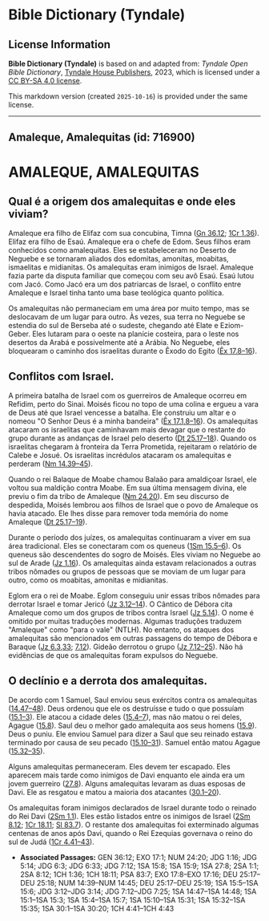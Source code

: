 # Bible Dictionary (Tyndale)

## License Information

**Bible Dictionary (Tyndale)** is based on and adapted from: _Tyndale Open Bible Dictionary_, [Tyndale House Publishers](https://tyndaleopenresources.com/), 2023, which is licensed under a [CC BY-SA 4.0 license](https://creativecommons.org/licenses/by-sa/4.0/legalcode.en).

This markdown version (created `2025-10-16`) is provided under the same license.



--------------------------------

## Amaleque, Amalequitas (id: 716900)

AMALEQUE, AMALEQUITAS
=====================

Qual é a origem dos amalequitas e onde eles viviam?
---------------------------------------------------

Amaleque era filho de Elifaz com sua concubina, Timna ([Gn 36\.12](https://ref.ly/Gen36:12); [1Cr 1\.36](https://ref.ly/1Chr1:36)). Elifaz era filho de Esaú. Amaleque era o chefe de Edom. Seus filhos eram conhecidos como amalequitas. Eles se estabeleceram no Deserto de Neguebe e se tornaram aliados dos edomitas, amonitas, moabitas, ismaelitas e midianitas. Os amalequitas eram inimigos de Israel. Amaleque fazia parte da disputa familiar que começou com seu avô Esaú. Esaú lutou com Jacó. Como Jacó era um dos patriarcas de Israel, o conflito entre Amaleque e Israel tinha tanto uma base teológica quanto política.

Os amalequitas não permaneciam em uma área por muito tempo, mas se deslocavam de um lugar para outro. Às vezes, sua terra no Neguebe se estendia do sul de Berseba até o sudeste, chegando até Elate e Eziom\-Geber. Eles lutaram para o oeste na planície costeira, para o leste nos desertos da Arabá e possivelmente até a Arábia. No Neguebe, eles bloquearam o caminho dos israelitas durante o Êxodo do Egito ([Êx 17\.8–16](https://ref.ly/Exod17:8-Exod17:16)).

Conflitos com Israel.
---------------------

A primeira batalha de Israel com os guerreiros de Amaleque ocorreu em Refidim, perto do Sinai. Moisés ficou no topo de uma colina e ergueu a vara de Deus até que Israel vencesse a batalha. Ele construiu um altar e o nomeou "O Senhor Deus é a minha bandeira" ([Êx 17\.1,8–16](https://ref.ly/Exod17:1,Exod17:8-Exod17:16)). Os amalequitas atacaram os israelitas que caminhavam mais devagar que o restante do grupo durante as andanças de Israel pelo deserto ([Dt 25\.17–18](https://ref.ly/Deut25:17-Deut25:18)). Quando os israelitas chegaram à fronteira da Terra Prometida, rejeitaram o relatório de Calebe e Josué. Os israelitas incrédulos atacaram os amalequitas e perderam ([Nm 14\.39–45](https://ref.ly/Num14:39-Num14:45)).

Quando o rei Balaque de Moabe chamou Balaão para amaldiçoar Israel, ele voltou sua maldição contra Moabe. Em sua última mensagem divina, ele previu o fim da tribo de Amaleque ([Nm 24\.20](https://ref.ly/Num24:20)). Em seu discurso de despedida, Moisés lembrou aos filhos de Israel que o povo de Amaleque os havia atacado. Ele lhes disse para remover toda memória do nome Amaleque ([Dt 25\.17–19](https://ref.ly/Deut25:17-Deut25:19)).

Durante o período dos juízes, os amalequitas continuaram a viver em sua área tradicional. Eles se conectaram com os queneus ([1Sm 15\.5–6](https://ref.ly/1Sam15:5-1Sam15:6)). Os queneus são descendentes do sogro de Moisés. Eles viviam no Neguebe ao sul de Arade ([Jz 1\.16](https://ref.ly/Judg1:16)). Os amalequitas ainda estavam relacionados a outras tribos nômades ou grupos de pessoas que se moviam de um lugar para outro, como os moabitas, amonitas e midianitas.

Eglom era o rei de Moabe. Eglom conseguiu unir essas tribos nômades para derrotar Israel e tomar Jericó ([Jz 3\.12–14](https://ref.ly/Judg3:12-Judg3:14)). O Cântico de Débora cita Amaleque como um dos grupos de tribos contra Israel ([Jz 5\.14](https://ref.ly/Judg5:14)). O nome é omitido por muitas traduções modernas. Algumas traduções traduzem "Amaleque" como "para o vale" (NTLH). No entanto, os ataques dos amalequitas são mencionados em outras passagens do tempo de Débora e Baraque ([Jz 6\.3,33](https://ref.ly/Judg6:3,Judg6:33); [7\.12](https://ref.ly/Judg7:12)). Gideão derrotou o grupo ([Jz 7\.12–25](https://ref.ly/Judg7:12-Judg7:25)). Não há evidências de que os amalequitas foram expulsos do Neguebe.

O declínio e a derrota dos amalequitas.
---------------------------------------

De acordo com 1 Samuel, Saul enviou seus exércitos contra os amalequitas ([14\.47–48](https://ref.ly/1Sam14:47-1Sam14:48)). Deus ordenou que ele os destruísse e tudo o que possuíam ([15\.1–3](https://ref.ly/1Sam15:1-1Sam15:3)). Ele atacou a cidade deles ([15\.4–7](https://ref.ly/1Sam15:4-1Sam15:7)), mas não matou o rei deles, Agague ([15\.8](https://ref.ly/1Sam15:8)). Saul deu o melhor gado amalequita aos seus homens ([15\.9](https://ref.ly/1Sam15:9)). Deus o puniu. Ele enviou Samuel para dizer a Saul que seu reinado estava terminado por causa de seu pecado ([15\.10–31](https://ref.ly/1Sam15:10-1Sam15:31)). Samuel então matou Agague ([15\.32–35](https://ref.ly/1Sam15:32-1Sam15:35)).

Alguns amalequitas permaneceram. Eles devem ter escapado. Eles aparecem mais tarde como inimigos de Davi enquanto ele ainda era um jovem guerreiro ([27\.8](https://ref.ly/1Sam27:8)). Alguns amalequitas levaram as duas esposas de Davi. Ele as resgatou e matou a maioria dos atacantes ([30\.1–20](https://ref.ly/1Sam30:1-1Sam30:20)).

Os amalequitas foram inimigos declarados de Israel durante todo o reinado do Rei Davi ([2Sm 1\.1](https://ref.ly/2Sam1:1)). Eles estão listados entre os inimigos de Israel ([2Sm 8\.12](https://ref.ly/2Sam8:12); [1Cr 18\.11](https://ref.ly/1Chr18:11); [Sl 83\.7](https://ref.ly/Ps83:7)). O restante dos amalequitas foi exterminado algumas centenas de anos após Davi, quando o Rei Ezequias governava o reino do sul de Judá ([1Cr 4\.41–43](https://ref.ly/1Chr4:41-1Chr4:43)).

* **Associated Passages:** GEN 36:12; EXO 17:1; NUM 24:20; JDG 1:16; JDG 5:14; JDG 6:3; JDG 6:33; JDG 7:12; 1SA 15:8; 1SA 15:9; 1SA 27:8; 2SA 1:1; 2SA 8:12; 1CH 1:36; 1CH 18:11; PSA 83:7; EXO 17:8–EXO 17:16; DEU 25:17–DEU 25:18; NUM 14:39–NUM 14:45; DEU 25:17–DEU 25:19; 1SA 15:5–1SA 15:6; JDG 3:12–JDG 3:14; JDG 7:12–JDG 7:25; 1SA 14:47–1SA 14:48; 1SA 15:1–1SA 15:3; 1SA 15:4–1SA 15:7; 1SA 15:10–1SA 15:31; 1SA 15:32–1SA 15:35; 1SA 30:1–1SA 30:20; 1CH 4:41–1CH 4:43

